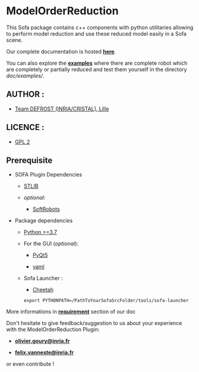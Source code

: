 # ModelOrderReduction

This Sofa package contains c++ components with python utilitaries allowing
to perform model reduction and use these reduced model easily in a Sofa scene.

Our complete documentation is hosted **[here](https://modelorderreduction.readthedocs.io/en/latest/index.html)**.

You can also explore the **[examples](https://modelorderreduction.readthedocs.io/en/latest/usage/examples/examples.html)**
where there are complete robot which are completely or partially reduced and test them yourself in the directory *doc/examples/*.

## AUTHOR :

 - [Team DEFROST (INRIA/CRISTAL), Lille](https://team.inria.fr/defrost/)


## LICENCE :

 - [GPL 2](LICENSE)

## Prerequisite

- SOFA Plugin Dependencies

	- [STLIB](https://github.com/SofaDefrost/STLIB)


	- *optional:*

	 	- [SoftRobots](https://github.com/SofaDefrost/SoftRobots)

- Package dependencies

	- [Python >=3.7](https://www.python.org/downloads/)

	- For the GUI (*optional*):

		- [PyQt5](https://wiki.python.org/moin/PyQt)

		- [yaml](https://pypi.org/project/PyYAML/)

	- Sofa Launcher :

		- [Cheetah](http://cheetahtemplate.org/)

		```
		export PYTHONPATH=/PathToYourSofaSrcFolder/tools/sofa-launcher
		```

More informations in **[requirement](https://modelorderreduction.readthedocs.io/en/latest/usage/install/requirement.html)** section of our doc

Don't hesitate to give feedback/suggestion to us about your experience with the ModelOrderReduction Plugin:

- **olivier.goury@inria.fr**

- **felix.vanneste@inria.fr**

or even contribute !
